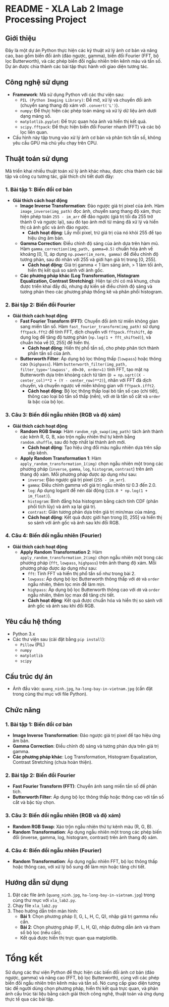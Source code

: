 # README - XLA Lab 2 Image Processing Project

## Giới thiệu
Đây là một dự án Python thực hiện các kỹ thuật xử lý ảnh cơ bản và nâng cao, bao gồm biến đổi ảnh (đảo ngược, gamma), biến đổi Fourier (FFT, bộ lọc Butterworth), và các phép biến đổi ngẫu nhiên trên kênh màu và tần số. Dự án được chia thành các bài tập thực hành với giao diện tương tác.

## Công nghệ sử dụng
- **Framework**: Mã sử dụng Python với các thư viện sau:
  - `PIL (Python Imaging Library)`: Để mở, xử lý và chuyển đổi ảnh (chuyển sang thang độ xám với `.convert('L')`).
  - `numpy`: Để thực hiện các phép toán mảng và xử lý dữ liệu ảnh dưới dạng mảng số.
  - `matplotlib.pyplot`: Để trực quan hóa ảnh và hiển thị kết quả.
  - `scipy.fftpack`: Để thực hiện biến đổi Fourier nhanh (FFT) và các bộ lọc liên quan.
- Cấu hình này tập trung vào xử lý ảnh cơ bản và phân tích tần số, không yêu cầu GPU mà chủ yếu chạy trên CPU.

## Thuật toán sử dụng
Mã triển khai nhiều thuật toán xử lý ảnh khác nhau, được chia thành các bài tập và công cụ tương tác, giải thích chi tiết dưới đây:

### 1. Bài tập 1: Biến đổi cơ bản
- **Giải thích cách hoạt động**
  - **Image Inverse Transformation**: Đảo ngược giá trị pixel của ảnh. Hàm `image_inverse(img_path)` đọc ảnh, chuyển sang thang độ xám, thực hiện phép toán `255 - im_arr` để đảo ngược (giá trị tối đa 255 trở thành 0 và ngược lại), sau đó tạo ảnh mới từ mảng đã xử lý và hiển thị cả ảnh gốc và ảnh đảo ngược.
    - **Cách hoạt động**: Lấy mỗi pixel, trừ giá trị của nó khỏi 255 để tạo hiệu ứng âm bản.
  - **Gamma Correction**: Điều chỉnh độ sáng của ảnh dựa trên hàm mũ. Hàm `gamma_correction(img_path, gamma=0.5)` chuẩn hóa ảnh về khoảng [0, 1], áp dụng `np.power(im_norm, gamma)` để điều chỉnh độ tương phản, sau đó nhân với 255 và giới hạn giá trị trong [0, 255].
    - **Cách hoạt động**: Giá trị gamma < 1 làm sáng ảnh, > 1 làm tối ảnh, hiển thị kết quả so sánh với ảnh gốc.
  - **Các phương pháp khác (Log Transformation, Histogram Equalization, Contrast Stretching)**: Hiện tại chỉ có mã khung, chưa được triển khai đầy đủ, nhưng dự kiến sẽ điều chỉnh độ sáng và tương phản theo các phương pháp thống kê và phân phối histogram.

### 2. Bài tập 2: Biến đổi Fourier
- **Giải thích cách hoạt động**
  - **Fast Fourier Transform (FFT)**: Chuyển đổi ảnh từ miền không gian sang miền tần số. Hàm `fast_fourier_transform(img_path)` sử dụng `fftpack.fft2` để tính FFT, dịch chuyển với `fftpack.fftshift`, áp dụng log để tăng độ tương phản (`np.log(1 + fft_shifted)`), và chuẩn hóa về [0, 255] để hiển thị.
    - **Cách hoạt động**: Hiển thị phổ tần số, cho phép phân tích thành phần tần số của ảnh.
  - **Butterworth Filter**: Áp dụng bộ lọc thông thấp (`lowpass`) hoặc thông cao (`highpass`). Hàm `butterworth_filter(img_path, filter_type='lowpass', d0=30, order=1)` tính FFT, tạo mặt nạ Butterworth dựa trên khoảng cách từ tâm (`D = np.sqrt((X - center_col)**2 + (Y - center_row)**2)`), nhân với FFT đã dịch chuyển, và chuyển ngược về miền không gian với `fftpack.ifft2`.
    - **Cách hoạt động**: Bộ lọc thông thấp loại bỏ tần số cao (chi tiết), thông cao loại bỏ tần số thấp (nền), với `d0` là tần số cắt và `order` là bậc của bộ lọc.

### 3. Câu 3: Biến đổi ngẫu nhiên (RGB và độ xám)
- **Giải thích cách hoạt động**
  - **Random RGB Swap**: Hàm `random_rgb_swap(img_path)` tách ảnh thành các kênh R, G, B, xáo trộn ngẫu nhiên thứ tự kênh bằng `random.shuffle`, sau đó hợp nhất lại thành ảnh mới.
    - **Cách hoạt động**: Tạo hiệu ứng đổi màu ngẫu nhiên dựa trên sắp xếp kênh.
  - **Apply Random Transformation 1**: Hàm `apply_random_transformation_1(img)` chọn ngẫu nhiên một trong các phương pháp (`inverse`, `gamma`, `log`, `histogram`, `contrast`) trên ảnh thang độ xám. Mỗi phương pháp được áp dụng như sau:
    - `inverse`: Đảo ngược giá trị pixel (`255 - im_arr`).
    - `gamma`: Điều chỉnh gamma với giá trị ngẫu nhiên từ 0.3 đến 2.0.
    - `log`: Áp dụng logarit để nén dải động (`128.0 * np.log(1 + im_float)`).
    - `histogram`: Bình đẳng hóa histogram bằng cách tính CDF (phân phối tích lũy) và ánh xạ lại giá trị.
    - `contrast`: Giãn tương phản dựa trên giá trị min/max của mảng.
    - **Cách hoạt động**: Kết quả được giới hạn trong [0, 255] và hiển thị so sánh với ảnh gốc và ảnh sau khi đổi RGB.

### 4. Câu 4: Biến đổi ngẫu nhiên (Fourier)
- **Giải thích cách hoạt động**
  - **Apply Random Transformation 2**: Hàm `apply_random_transformation_2(img)` chọn ngẫu nhiên một trong các phương pháp (`fft`, `lowpass`, `highpass`) trên ảnh thang độ xám. Mỗi phương pháp được áp dụng như sau:
    - `fft`: Tính FFT và hiển thị phổ tần số như trong bài 2.
    - `lowpass`: Áp dụng bộ lọc Butterworth thông thấp với `d0` và `order` ngẫu nhiên, thêm lọc min để làm mịn.
    - `highpass`: Áp dụng bộ lọc Butterworth thông cao với `d0` và `order` ngẫu nhiên, thêm lọc max để tăng chi tiết.
    - **Cách hoạt động**: Kết quả được chuẩn hóa và hiển thị so sánh với ảnh gốc và ảnh sau khi đổi RGB.

## Yêu cầu hệ thống
- Python 3.x
- Các thư viện sau (cài đặt bằng `pip install`):
  - `Pillow` (PIL)
  - `numpy`
  - `matplotlib`
  - `scipy`

## Cấu trúc dự án
- Ảnh đầu vào: `quang_ninh.jpg`, `ha-long-bay-in-vietnam.jpg` (cần đặt trong cùng thư mục với file Python).

## Chức năng
### 1. Bài tập 1: Biến đổi cơ bản
- **Image Inverse Transformation**: Đảo ngược giá trị pixel để tạo hiệu ứng âm bản.
- **Gamma Correction**: Điều chỉnh độ sáng và tương phản dựa trên giá trị gamma.
- **Các phương pháp khác**: Log Transformation, Histogram Equalization, Contrast Stretching (chưa hoàn thiện).

### 2. Bài tập 2: Biến đổi Fourier
- **Fast Fourier Transform (FFT)**: Chuyển ảnh sang miền tần số để phân tích.
- **Butterworth Filter**: Áp dụng bộ lọc thông thấp hoặc thông cao với tần số cắt và bậc tùy chọn.

### 3. Câu 3: Biến đổi ngẫu nhiên (RGB và độ xám)
- **Random RGB Swap**: Xáo trộn ngẫu nhiên thứ tự kênh màu (R, G, B).
- **Random Transformation**: Áp dụng ngẫu nhiên một trong các phép biến đổi (inverse, gamma, log, histogram, contrast) trên ảnh thang độ xám.

### 4. Câu 4: Biến đổi ngẫu nhiên (Fourier)
- **Random Transformation**: Áp dụng ngẫu nhiên FFT, bộ lọc thông thấp hoặc thông cao, với xử lý bổ sung để làm mịn hoặc tăng chi tiết.

## Hướng dẫn sử dụng
1. Đặt các file ảnh (`quang_ninh.jpg`, `ha-long-bay-in-vietnam.jpg`) trong cùng thư mục với `xla_lab2.py`.
2. Chạy file `xla_lab2.py` 
3. Theo hướng dẫn trên màn hình:
   - **Bài 1**: Chọn phương pháp (I, G, L, H, C, Q), nhập giá trị gamma nếu cần.
   - **Bài 2**: Chọn phương pháp (F, L, H, Q), nhập đường dẫn ảnh và tham số bộ lọc (nếu cần).
   - Kết quả được hiển thị trực quan qua matplotlib.


# Tổng kết
 Sử dụng các thư viện Python để thực hiện các biến đổi ảnh cơ bản (đảo ngược, gamma) và nâng cao (FFT, bộ lọc Butterworth), cùng với các phép biến đổi ngẫu nhiên trên kênh màu và tần số. Nó cung cấp giao diện tương tác để người dùng chọn phương pháp, hiển thị kết quả trực quan, và phản ánh cấu trúc tài liệu bằng cách giải thích công nghệ, thuật toán và ứng dụng thực tế qua các bài tập.